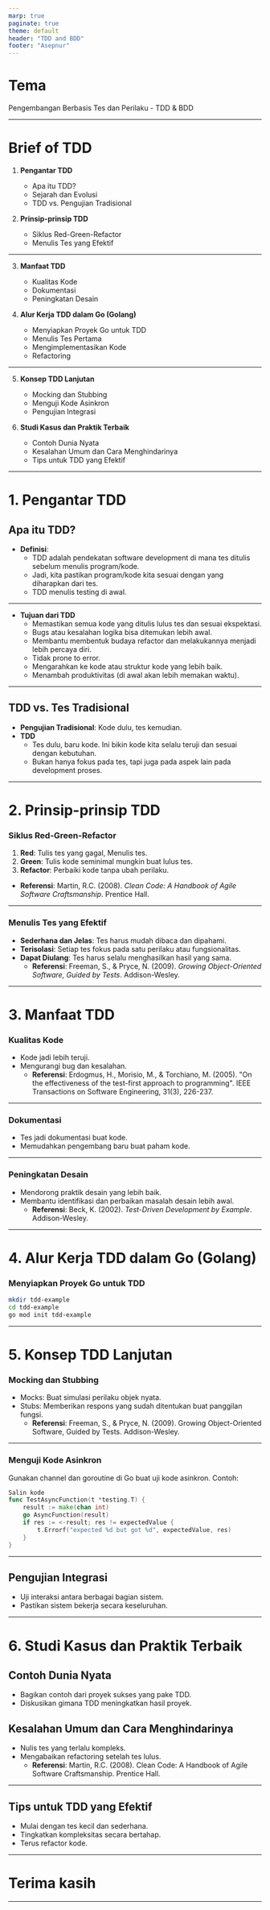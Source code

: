 ```yaml
---
marp: true
paginate: true
theme: default
header: "TDD and BDD"
footer: "Asepnur"
---
```


# Tema 

Pengembangan Berbasis Tes dan Perilaku - TDD & BDD

--- 

# Brief of TDD
1. **Pengantar TDD**
   - Apa itu TDD?
   - Sejarah dan Evolusi
   - TDD vs. Pengujian Tradisional

2. **Prinsip-prinsip TDD**
   - Siklus Red-Green-Refactor
   - Menulis Tes yang Efektif

---

3. **Manfaat TDD**
   - Kualitas Kode
   - Dokumentasi
   - Peningkatan Desain

4. **Alur Kerja TDD dalam Go (Golang)**
   - Menyiapkan Proyek Go untuk TDD
   - Menulis Tes Pertama
   - Mengimplementasikan Kode
   - Refactoring

---

5. **Konsep TDD Lanjutan**
   - Mocking dan Stubbing
   - Menguji Kode Asinkron
   - Pengujian Integrasi

6. **Studi Kasus dan Praktik Terbaik**
   - Contoh Dunia Nyata
   - Kesalahan Umum dan Cara Menghindarinya
   - Tips untuk TDD yang Efektif

---

# 1. Pengantar TDD

## Apa itu TDD?
- **Definisi**: 
	- TDD adalah pendekatan software development di mana tes ditulis sebelum menulis program/kode.
	- Jadi, kita pastikan program/kode kita sesuai dengan yang diharapkan dari tes.
	- TDD menulis testing di awal.

---

- **Tujuan dari TDD**
	- Memastikan semua kode yang ditulis lulus tes dan sesuai ekspektasi.
	- Bugs atau kesalahan logika bisa ditemukan lebih awal.
	- Membantu membentuk budaya refactor dan melakukannya menjadi lebih percaya diri.
	- Tidak prone to error.
	- Mengarahkan ke kode atau struktur kode yang lebih baik.
	- Menambah produktivitas (di awal akan lebih memakan waktu).

---

## TDD vs. Tes Tradisional
- **Pengujian Tradisional**: Kode dulu, tes kemudian.
- **TDD**
	- Tes dulu, baru kode. Ini bikin kode kita selalu teruji dan sesuai dengan kebutuhan.
	- Bukan hanya fokus pada tes, tapi juga pada aspek lain pada development proses.

---

# 2. Prinsip-prinsip TDD

### Siklus Red-Green-Refactor
1. **Red**: Tulis tes yang gagal, Menulis tes.
2. **Green**: Tulis kode seminimal mungkin buat lulus tes.
3. **Refactor**: Perbaiki kode tanpa ubah perilaku.
  - **Referensi**: Martin, R.C. (2008). *Clean Code: A Handbook of Agile Software Craftsmanship*. Prentice Hall.

---

### Menulis Tes yang Efektif
- **Sederhana dan Jelas**: Tes harus mudah dibaca dan dipahami.
- **Terisolasi**: Setiap tes fokus pada satu perilaku atau fungsionalitas.
- **Dapat Diulang**: Tes harus selalu menghasilkan hasil yang sama.
  - **Referensi**: Freeman, S., & Pryce, N. (2009). *Growing Object-Oriented Software, Guided by Tests*. Addison-Wesley.

---

# 3. Manfaat TDD

### Kualitas Kode
- Kode jadi lebih teruji.
- Mengurangi bug dan kesalahan.
  - **Referensi**: Erdogmus, H., Morisio, M., & Torchiano, M. (2005). "On the effectiveness of the test-first approach to programming". IEEE Transactions on Software Engineering, 31(3), 226-237.

---

### Dokumentasi
- Tes jadi dokumentasi buat kode.
- Memudahkan pengembang baru buat paham kode.

---

### Peningkatan Desain
- Mendorong praktik desain yang lebih baik.
- Membantu identifikasi dan perbaikan masalah desain lebih awal.
  - **Referensi**: Beck, K. (2002). *Test-Driven Development by Example*. Addison-Wesley.

---

# 4. Alur Kerja TDD dalam Go (Golang)

### Menyiapkan Proyek Go untuk TDD
```bash
mkdir tdd-example
cd tdd-example
go mod init tdd-example

```

---

# 5. Konsep TDD Lanjutan
### Mocking dan Stubbing
- Mocks: Buat simulasi perilaku objek nyata.
- Stubs: Memberikan respons yang sudah ditentukan buat panggilan fungsi.
  - **Referensi**: Freeman, S., & Pryce, N. (2009). Growing Object-Oriented Software, Guided by Tests. Addison-Wesley.

---

### Menguji Kode Asinkron
Gunakan channel dan goroutine di Go buat uji kode asinkron.
Contoh:
```go
Salin kode
func TestAsyncFunction(t *testing.T) {
    result := make(chan int)
    go AsyncFunction(result)
    if res := <-result; res != expectedValue {
        t.Errorf("expected %d but got %d", expectedValue, res)
    }
}
```
---

## Pengujian Integrasi
- Uji interaksi antara berbagai bagian sistem.
- Pastikan sistem bekerja secara keseluruhan.

---

# 6. Studi Kasus dan Praktik Terbaik
## Contoh Dunia Nyata

- Bagikan contoh dari proyek sukses yang pake TDD.
- Diskusikan gimana TDD meningkatkan hasil proyek.
## Kesalahan Umum dan Cara Menghindarinya
- Nulis tes yang terlalu kompleks.
- Mengabaikan refactoring setelah tes lulus.
   - **Referensi**: Martin, R.C. (2008). Clean Code: A Handbook of Agile Software Craftsmanship. Prentice Hall.

---

## Tips untuk TDD yang Efektif
- Mulai dengan tes kecil dan sederhana.
- Tingkatkan kompleksitas secara bertahap.
- Terus refactor kode.
---

# Terima kasih

---
